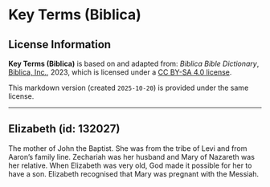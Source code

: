 # Key Terms (Biblica)

## License Information

**Key Terms (Biblica)** is based on and adapted from: _Biblica Bible Dictionary_, [Biblica, Inc.](https://www.biblica.com/), 2023, which is licensed under a [CC BY-SA 4.0 license](https://creativecommons.org/licenses/by-sa/4.0/legalcode.en).

This markdown version (created `2025-10-20`) is provided under the same license.



--------------------------------

## Elizabeth (id: 132027)

The mother of John the Baptist. She was from the tribe of Levi and from Aaron’s family line. Zechariah was her husband and Mary of Nazareth was her relative. When Elizabeth was very old, God made it possible for her to have a son. Elizabeth recognised that Mary was pregnant with the Messiah.


